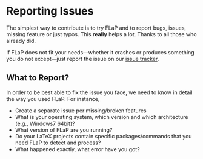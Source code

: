 # Reporting Issues

The simplest way to contribute is to try FLaP and to report bugs, issues, missing feature or just typos. 
This **really** helps a lot. Thanks to all those who already did.

If FLaP does not fit your needs&mdash;whether it crashes or produces something you do 
not except&mdash;just report the issue on our [issue tracker](https://github.com/fchauvel/flap/issues).

## What to Report?
In order to be best able to fix the issue you face, we need to know in detail
the way you used FLaP. For instance,

 * Create a separate issue per missing/broken features
 * What is your operating system, which version and which architecture (e.g., Windows7 64bit)?
 * What version of FLaP are you running?
 * Do your LaTeX projects contain specific packages/commands that you need FLaP to detect and process?
 * What happened exactly, what error have you got?












